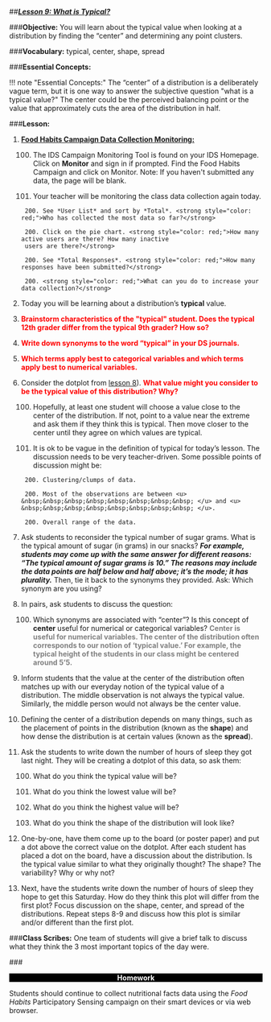 ##***<u>Lesson 9: What is Typical?</u>***

###**Objective:**
You will learn about the typical value when looking at a distribution by finding the “center” and
determining any point clusters.

###**Vocabulary:**
typical, center, shape, spread

###**Essential Concepts:**

!!! note "Essential Concepts:"
    The “center” of a distribution is a deliberately vague term, but it is one way to
    answer the subjective question "what is a typical value?" The center could be the perceived balancing
    point or the value that approximately cuts the area of the distribution in half.

###**Lesson:**
1. **<u>Food Habits Campaign Data Collection Monitoring:</u>**

    100. The IDS Campaign Monitoring Tool is found on your IDS Homepage.
    Click on **Monitor** and sign in if prompted. Find the Food Habits Campaign and click on Monitor.
    Note: If you haven't submitted any data, the page will be blank.

    100. Your teacher will be monitoring the class data collection again today.

        200. See *User List* and sort by *Total*. <strong style="color: red;">Who has collected the most data so far?</strong>

        200. Click on the pie chart. <strong style="color: red;">How many active users are there? How many inactive
        users are there?</strong>

        200. See *Total Responses*. <strong style="color: red;">How many responses have been submitted?</strong>
        
        200. <strong style="color: red;">What can you do to increase your data collection?</strong>

2. Today you will be learning about a distribution’s **typical** value.

3. <strong style="color: red;">Brainstorm characteristics of the "typical" student. Does the typical 12th grader
differ from the typical 9th grader? How so?</strong>

4. <strong style="color: red;">Write down synonyms to the word “typical” in your DS journals.</strong>

5. <strong style="color: red;">Which terms apply best to categorical variables and which terms apply 
best to numerical variables.</strong>

6. Consider the dotplot from [lesson 8](lesson8.md)). <strong style="color: red;">What value might you consider to be the typical value of this distribution? Why?</strong>

    100. Hopefully, at least one student will choose a value close to the center of the distribution. If
    not, point to a value near the extreme and ask them if they think this is typical. Then
    move closer to the center until they agree on which values are typical.

    100. It is ok to be vague in the definition of typical for today’s lesson. The discussion needs to
    be very teacher-driven. Some possible points of discussion might be:
 
        200. Clustering/clumps of data.

        200. Most of the observations are between <u> &nbsp;&nbsp;&nbsp;&nbsp;&nbsp;&nbsp;&nbsp;&nbsp; </u> and <u> &nbsp;&nbsp;&nbsp;&nbsp;&nbsp;&nbsp;&nbsp;&nbsp; </u>.

        200. Overall range of the data.

7. Ask students to reconsider the typical number of sugar grams. What is the typical amount of
sugar (in grams) in our snacks? ***For example, students may come up with the same answer
for different reasons: “The typical amount of sugar grams is 10.” The reasons may include
the data points are half below and half above; it’s the mode; it has plurality.*** Then, tie it
back to the synonyms they provided. Ask: Which synonym are you using?

8. In pairs, ask students to discuss the question:

    100. Which synonyms are associated with “center”? Is this concept of **center** useful for
    numerical or categorical variables? <span style="color:grey">**Center is useful for numerical variables. The
    center of the distribution often corresponds to our notion of ‘typical value.’ For
    example, the typical height of the students in our class might be centered around
    5’5.**</span>

9. Inform students that the value at the center of the distribution often matches up with our everyday
notion of the typical value of a distribution. The middle observation is not always the typical value.
Similarly, the middle person would not always be the center value.

10. Defining the center of a distribution depends on many things, such as the placement of points in
the distribution (known as the **shape**) and how dense the distribution is at certain values (known
as the **spread**).

11. Ask the students to write down the number of hours of sleep they got last night. They will be
creating a dotplot of this data, so ask them:

    100. What do you think the typical value will be?

    100. What do you think the lowest value will be?

    100. What do you think the highest value will be?

    100. What do you think the shape of the distribution will look like?

12. One-by-one, have them come up to the board (or poster paper) and put a dot above the correct
value on the dotplot. After each student has placed a dot on the board, have a discussion about
the distribution. Is the typical value similar to what they originally thought? The shape? The
variability? Why or why not?

13. Next, have the students write down the number of hours of sleep they hope to get this Saturday.
How do they think this plot will differ from the first plot? Focus discussion on the shape, center,
and spread of the distributions. Repeat steps 8-9 and discuss how this plot is similar and/or
different than the first plot.

###**Class Scribes:**
One team of students will give a brief talk to discuss what they think the 3 most important topics
of the day were.

###<p style="background: black; color: white; text-align: center;">**Homework**</p>
Students should continue to collect nutritional facts data using the *Food Habits* Participatory Sensing
campaign on their smart devices or via web browser.
